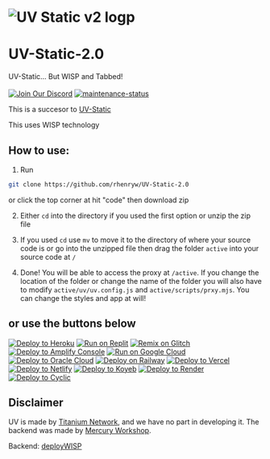# ![UV Static v2 logp](https://github.com/rhenryw/UV-Static-2.0/blob/31bfc6dab574b4f49a95eb97f675bac7984520fc/active/logo.png)
# UV-Static-2.0
UV-Static... But WISP and Tabbed!
</br>
</br>
[![Join Our Discord](https://img.shields.io/badge/Join%20Our-Discord-purple)](https://discord.gg/redlv) [![maintenance-status](https://img.shields.io/badge/maintenance-passively--maintained-yellowgreen.svg)](https://github.com/rhenryw/UV-Static-2.0/commits/main/)

This is a succesor to [UV-Static](https://github.com/rhenryw/UV-Static)

This uses WISP technology

How to use:
---
1. Run
```bash
git clone https://github.com/rhenryw/UV-Static-2.0
```
  or click the top corner at hit "code" then download zip
  
2. Either `cd` into the directory if you used the first option or unzip the zip file

3. If you used `cd` use `mv` to move it to the directory of where your source code is or go into the unzipped file then drag the folder `active` into your source code at `/`

4. Done! You will be able to access the proxy at `/active`. If you change the location of the folder or change the name of the folder you will also have to modify `active/uv/uv.config.js` and `active/scripts/prxy.mjs`. You can change the styles and app at will!

## or use the buttons below

[![Deploy to Heroku](https://binbashbanana.github.io/deploy-buttons/buttons/remade/heroku.svg)](https://heroku.com/deploy/?template=https://github.com/rhenryw/UV-Static-2.0)
[![Run on Replit](https://binbashbanana.github.io/deploy-buttons/buttons/remade/replit.svg)](https://replit.com/github/rhenryw/UV-Static-2.0)
[![Remix on Glitch](https://binbashbanana.github.io/deploy-buttons/buttons/remade/glitch.svg)](https://glitch.com/edit/#!/import/github/rhenryw/UV-Static-2.0)
[![Deploy to Amplify Console](https://binbashbanana.github.io/deploy-buttons/buttons/remade/amplifyconsole.svg)](https://console.aws.amazon.com/amplify/home#/deploy?repo=https://github.com/rhenryw/UV-Static-2.0)
[![Run on Google Cloud](https://binbashbanana.github.io/deploy-buttons/buttons/remade/googlecloud.svg)](https://deploy.cloud.run/?git_repo=https://github.com/rhenryw/UV-Static-2.0)
[![Deploy to Oracle Cloud](https://binbashbanana.github.io/deploy-buttons/buttons/remade/oraclecloud.svg)](https://cloud.oracle.com/resourcemanager/stacks/create?zipUrl=https://github.com/rhenryw/UV-Static-2.0/archive/refs/heads/main.zip)
[![Deploy on Railway](https://binbashbanana.github.io/deploy-buttons/buttons/remade/railway.svg)](https://railway.app/new/template?template=https://github.com/rhenryw/UV-Static-2.0)
[![Deploy to Vercel](https://binbashbanana.github.io/deploy-buttons/buttons/remade/vercel.svg)](https://vercel.com/new/clone?repository-url=https://github.com/rhenryw/UV-Static-2.0)
[![Deploy to Netlify](https://binbashbanana.github.io/deploy-buttons/buttons/remade/netlify.svg)](https://app.netlify.com/start/deploy?repository=https://github.com/rhenryw/UV-Static-2.0)
[![Deploy to Koyeb](https://binbashbanana.github.io/deploy-buttons/buttons/remade/koyeb.svg)](https://app.koyeb.com/deploy?type=git&repository=github.com/rhenryw/UV-Static-2.0&branch=Main&name=UV-Static-2.0)
[![Deploy to Render](https://binbashbanana.github.io/deploy-buttons/buttons/remade/render.svg)](https://render.com/deploy?repo=https://github.com/rhenryw/UV-Static-2.0)
[![Deploy to Cyclic](https://binbashbanana.github.io/deploy-buttons/buttons/remade/cyclic.svg)](https://app.cyclic.sh/api/app/deploy/rhenryw/UV-Static-2.0)


Disclaimer
---
UV is made by [Titanium Network](https://github.com/titaniumnetwork-dev/Ultraviolet), and we have no part in developing it. The backend was made by [Mercury Workshop](https://mercurywork.shop/).


Backend: [deployWISP](https://github.com/rhenryw/deployWisp)
